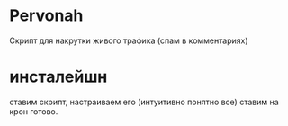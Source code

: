 # Pervonah
Скрипт для накрутки живого трафика (спам в комментариях)

# инсталейшн
ставим скрипт, настраиваем его (интуитивно понятно все)
ставим на крон
готово.
